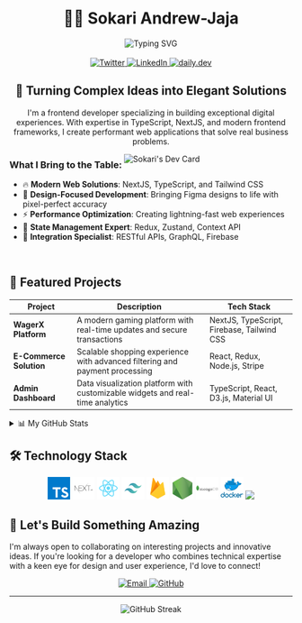 # <div align="center">👨‍💻 Sokari Andrew-Jaja</div>

<div align="center">
  <img src="https://readme-typing-svg.demolab.com?font=Fira+Code&weight=600&size=28&duration=3000&pause=500&color=6366F1&center=true&vCenter=true&random=false&width=580&lines=Frontend+Developer;UI%2FUX+Enthusiast;Problem+Solver;NextJS+%26+TypeScript+Expert;Creative+Technologist" alt="Typing SVG" />
</div>

<br/>

<div align="center">
  <a href="https://twitter.com/sokijaja" target="_blank">
    <img src="https://img.shields.io/twitter/follow/sokijaja?logo=twitter&style=for-the-badge&color=6366F1" alt="Twitter" />
  </a>
  <a href="https://linkedin.com/in/sokari-andrew-jaja-709754111" target="_blank">
    <img src="https://img.shields.io/badge/LinkedIn-Connect-blue?style=for-the-badge&logo=linkedin&labelColor=blue&color=6366F1" alt="LinkedIn" />
  </a>
  <a href="https://app.daily.dev/soki_v1" target="_blank">
    <img src="https://img.shields.io/badge/daily.dev-Read-orange?style=for-the-badge&logo=hashnode&logoColor=white&labelColor=black&color=6366F1" alt="daily.dev" />
  </a>
</div>

## <div align="center">🚀 Turning Complex Ideas into Elegant Solutions</div>

<p align="center">I'm a frontend developer specializing in building exceptional digital experiences. With expertise in TypeScript, NextJS, and modern frontend frameworks, I create performant web applications that solve real business problems.</p>

<img align="right" width="300" src="https://api.daily.dev/devcards/v2/a8o8cGL7Pyi76A88vvKil.png?r=asm&type=default" alt="Sokari's Dev Card" />

### What I Bring to the Table:

- 🔥 **Modern Web Solutions**: NextJS, TypeScript, and Tailwind CSS
- 🎨 **Design-Focused Development**: Bringing Figma designs to life with pixel-perfect accuracy
- ⚡ **Performance Optimization**: Creating lightning-fast web experiences
- 🔄 **State Management Expert**: Redux, Zustand, Context API
- 🔌 **Integration Specialist**: RESTful APIs, GraphQL, Firebase

<br/>

## 💼 Featured Projects

| Project | Description | Tech Stack |
|---------|-------------|------------|
| **WagerX Platform** | A modern gaming platform with real-time updates and secure transactions | NextJS, TypeScript, Firebase, Tailwind CSS |
| **E-Commerce Solution** | Scalable shopping experience with advanced filtering and payment processing | React, Redux, Node.js, Stripe |
| **Admin Dashboard** | Data visualization platform with customizable widgets and real-time analytics | TypeScript, React, D3.js, Material UI |

<details>
<summary>📊 My GitHub Stats</summary>
<div align="center">
  <img height="180em" src="https://github-readme-stats.vercel.app/api?username=sokijaja&show_icons=true&theme=tokyonight&hide_border=true&count_private=true" />
  <img height="180em" src="https://github-readme-stats.vercel.app/api/top-langs/?username=sokijaja&layout=compact&theme=tokyonight&hide_border=true" />
</div>
</details>

## 🛠️ Technology Stack

<div align="center">
<code><img height="40" src="https://raw.githubusercontent.com/github/explore/80688e429a7d4ef2fca1e82350fe8e3517d3494d/topics/typescript/typescript.png"></code>
<code><img height="40" src="https://raw.githubusercontent.com/github/explore/28b02bbc9ad9f7a503c43775aebeb515dc2da5fc/topics/nextjs/nextjs.png"></code>
<code><img height="40" src="https://raw.githubusercontent.com/github/explore/80688e429a7d4ef2fca1e82350fe8e3517d3494d/topics/react/react.png"></code>
<code><img height="40" src="https://raw.githubusercontent.com/github/explore/80688e429a7d4ef2fca1e82350fe8e3517d3494d/topics/tailwind/tailwind.png"></code>
<code><img height="40" src="https://raw.githubusercontent.com/github/explore/80688e429a7d4ef2fca1e82350fe8e3517d3494d/topics/firebase/firebase.png"></code>
<code><img height="40" src="https://raw.githubusercontent.com/github/explore/80688e429a7d4ef2fca1e82350fe8e3517d3494d/topics/nodejs/nodejs.png"></code>
<code><img height="40" src="https://raw.githubusercontent.com/github/explore/80688e429a7d4ef2fca1e82350fe8e3517d3494d/topics/mongodb/mongodb.png"></code>
<code><img height="40" src="https://raw.githubusercontent.com/github/explore/80688e429a7d4ef2fca1e82350fe8e3517d3494d/topics/docker/docker.png"></code>
<code><img height="40" src="https://www.vectorlogo.zone/logos/figma/figma-icon.svg"></code>
</div>

## 🤝 Let's Build Something Amazing

I'm always open to collaborating on interesting projects and innovative ideas. If you're looking for a developer who combines technical expertise with a keen eye for design and user experience, I'd love to connect!

<div align="center">
  <a href="mailto:soki.developer@gmail.com">
    <img src="https://img.shields.io/badge/Email_Me-D14836?style=for-the-badge&logo=gmail&logoColor=white" alt="Email" />
  </a>
  <a href="https://github.com/sokijaja">
    <img src="https://img.shields.io/badge/View_Repositories-100000?style=for-the-badge&logo=github&logoColor=white" alt="GitHub" />
  </a>
</div>

---

<div align="center">
  <img src="https://github-readme-streak-stats.herokuapp.com/?user=sokijaja&theme=tokyonight&hide_border=true" alt="GitHub Streak" />
</div>
